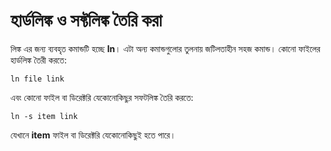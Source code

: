 # হার্ডলিঙ্ক ও সফ্টলিঙ্ক তৈরি করা

লিঙ্ক এর জন্য ব্যবহৃত কমান্ডটি হচ্ছে **ln**। এটা অন্য কমান্ডগুলোর তুলনায় জটিলতাহীন সহজ কমান্ড। কোনো ফাইলের হার্ডলিঙ্ক তৈরী করতে:

```text
ln file link
```

এবং কোনো ফাইল বা ডিরেক্টরি যেকোনোকিছুর সফটলিঙ্ক তৈরি করতে:

```text
ln -s item link
```

যেখানে **item** ফাইল বা ডিরেক্টরি যেকোনোকিছুই হতে পারে।


